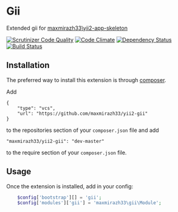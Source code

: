 Gii
===
Extended gii for [maxmirazh33\yii2-app-skeleton](https://github.com/maxmirazh33/yii2-app-skeleton)

[![Scrutinizer Code Quality](https://scrutinizer-ci.com/g/maxmirazh33/yii2-gii/badges/quality-score.png?b=master)](https://scrutinizer-ci.com/g/maxmirazh33/yii2-gii/?branch=master)
[![Code Climate](https://codeclimate.com/github/maxmirazh33/yii2-gii/badges/gpa.svg)](https://codeclimate.com/github/maxmirazh33/yii2-gii)
[![Dependency Status](https://www.versioneye.com/user/projects/54d1fb3b3ca0840b19000106/badge.svg?style=flat)](https://www.versioneye.com/user/projects/54d1fb3b3ca0840b19000106)
[![Build Status](https://scrutinizer-ci.com/g/maxmirazh33/yii2-gii/badges/build.png?b=master)](https://scrutinizer-ci.com/g/maxmirazh33/yii2-gii/build-status/master)

Installation
------------

The preferred way to install this extension is through [composer](http://getcomposer.org/download/).

Add

```
{
    "type": "vcs",
    "url": "https://github.com/maxmirazh33/yii2-gii"
}
```
to the repositories section of your `composer.json` file and add

```
"maxmirazh33/yii2-gii": "dev-master"
```

to the require section of your `composer.json` file.


Usage
-----

Once the extension is installed, add in your config:

```php
    $config['bootstrap'][] = 'gii';
    $config['modules']['gii'] = 'maxmirazh33\gii\Module';
```
